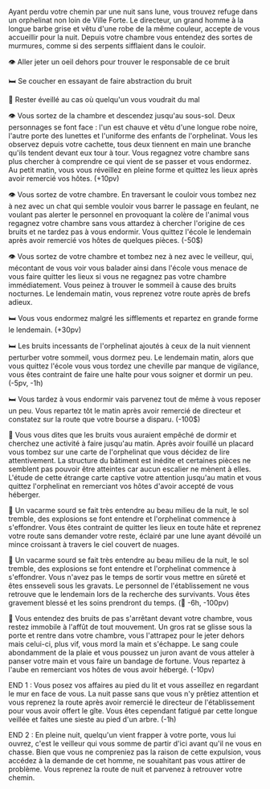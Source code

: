 Ayant perdu votre chemin par une nuit sans lune, vous trouvez refuge dans un orphelinat non loin de Ville Forte. Le directeur, un grand homme à la longue barbe grise et vêtu d'une robe de la même couleur, accepte de vous accueillir pour la nuit. Depuis votre chambre vous entendez des sortes de murmures, comme si des serpents sifflaient dans le couloir.

👁️ Aller jeter un oeil dehors pour trouver le responsable de ce bruit

🛏️ Se coucher en essayant de faire abstraction du bruit

🚪 Rester éveillé au cas où quelqu'un vous voudrait du mal


👁️ Vous sortez de la chambre et descendez jusqu'au sous-sol. Deux personnages se font face : l'un est chauve et vêtu d'une longue robe noire, l'autre porte des lunettes et l'uniforme des enfants de l'orphelinat. Vous les observez depuis votre cachette, tous deux tiennent en main une branche qu'ils tendent devant eux tour à tour. Vous regagnez votre chambre sans plus chercher à comprendre ce qui vient de se passer et vous endormez. Au petit matin, vous vous réveillez en pleine forme et quittez les lieux après avoir remercié vos hôtes. (+10pv)

👁️ Vous sortez de votre chambre. En traversant le couloir vous tombez nez à nez avec un chat qui semble vouloir vous barrer le passage en feulant, ne voulant pas alerter le personnel en provoquant la colère de l'animal vous regagnez votre chambre sans vous attardez à chercher l'origine de ces bruits et ne tardez pas à vous endormir. Vous quittez l'école le lendemain après avoir remercié vos hôtes de quelques pièces. (-50$)

👁️ Vous sortez de votre chambre et tombez nez à nez avec le veilleur, qui, mécontant de vous voir vous balader ainsi dans l'école vous menace de vous faire quitter les lieux si vous ne regagnez pas votre chambre immédiatement. Vous peinez à trouver le sommeil à cause des bruits nocturnes. Le lendemain matin, vous reprenez votre route après de brefs adieux.


🛏️ Vous vous endormez malgré les sifflements et repartez en grande forme le lendemain. (+30pv)

🛏️ Les bruits incessants de l'orphelinat ajoutés à ceux de la nuit viennent perturber votre sommeil, vous dormez peu. Le lendemain matin, alors que vous quittez l'école vous vous tordez une cheville par manque de vigilance, vous êtes contraint de faire une halte pour vous soigner et dormir un peu. (-5pv, -1h)

🛏️ Vous  tardez à vous endormir vais parvenez tout de même à vous reposer un peu. Vous repartez tôt le matin après avoir remercié de directeur et constatez sur la route que votre bourse a disparu. (-100$)

🚪 Vous vous dites que les bruits vous auraient empêché de dormir et cherchez une activité à faire jusqu'au matin. Après avoir fouillé un placard vous tombez sur une carte de l'orphelinat que vous décidez de lire attentivement. La structure du bâtiment est inédite et certaines pièces ne semblent pas pouvoir être atteintes car aucun escalier ne mènent à elles. L'étude de cette étrange carte captive votre attention jusqu'au matin et vous quittez l'orphelinat en remerciant vos hôtes d'avoir accepté de vous héberger.

🚪 Un vacarme sourd se fait très entendre au beau milieu de la nuit, le sol tremble, des explosions se font entendre et l'orphelinat commence à s'effondrer. Vous êtes contraint de quitter les lieux en toute hâte et reprenez votre route sans demander votre reste, éclairé par une lune ayant dévoilé un mince croissant à travers le ciel couvert de nuages.

🚪 Un vacarme sourd se fait très entendre au beau milieu de la nuit, le sol tremble, des explosions se font entendre et l'orphelinat commence à s'effondrer. Vous n'avez pas le temps de sortir vous mettre en sûreté et êtes ensseveli sous les gravats. Le personnel de l'établissement ne vous retrouve que le lendemain lors de la recherche des survivants. Vous êtes gravement blessé et les soins prendront du temps. (🤕 -6h, -100pv)

🚪 Vous entendez des bruits de pas s'arrêtant devant votre chambre, vous restez immobile à l'affût de tout mouvement. Un gros rat se glisse sous la porte et rentre dans votre chambre, vous l'attrapez pour le jeter dehors mais celui-ci, plus vif, vous mord la main et s'échappe. Le sang coule abondamment de la plaie et vous poussez un juron avant de vous atteler à panser votre main et vous faire un bandage de fortune. Vous repartez à l'aube en remerciant vos hôtes de vous avoir hébergé. (-10pv)


END 1 : Vous posez vos affaires au pied du lit et vous asseillez en regardant le mur en face de vous. La nuit passe sans que vous n'y prêtiez attention et vous reprenez la route après avoir remercié le directeur de l'établissement pour vous avoir offert le gîte. Vous êtes cependant fatigué par cette longue veillée et faites une sieste au pied d'un arbre. (-1h)

END 2 : En pleine nuit, quelqu'un vient frapper à votre porte, vous lui ouvrez, c'est le veilleur qui vous somme de partir d'ici avant qu'il ne vous en chasse. Bien que vous ne compreniez pas la raison de cette expulsion, vous accédez à la demande de cet homme, ne souahitant pas vous attirer de problème. Vous reprenez la route de nuit et parvenez à retrouver votre chemin.
